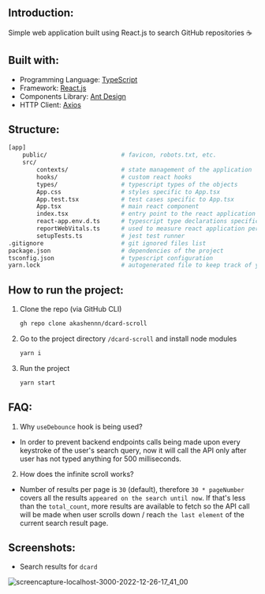 ## Introduction:

Simple web application built using React.js to search GitHub repositories ☕️

## Built with:

- Programming Language: [TypeScript](https://www.typescriptlang.org/)
- Framework: [React.js](https://reactjs.com)
- Components Library: [Ant Design](https://ant.design/)
- HTTP Client: [Axios](https://www.npmjs.com/package/axios)

## Structure:

```bash
[app]
    public/                     # favicon, robots.txt, etc.
    src/
        contexts/               # state management of the application
        hooks/                  # custom react hooks
        types/                  # typescript types of the objects
        App.css                 # styles specific to App.tsx
        App.test.tsx            # test cases specific to App.tsx
        App.tsx                 # main react component
        index.tsx               # entry point to the react application
        react-app.env.d.ts      # typescript type declarations specific to project
        reportWebVitals.ts      # used to measure react application performance
        setupTests.ts           # jest test runner
.gitignore                      # git ignored files list
package.json                    # dependencies of the project
tsconfig.json                   # typescript configuration
yarn.lock                       # autogenerated file to keep track of yarn packages
```

## How to run the project:

1. Clone the repo (via GitHub CLI)

   ```sh
   gh repo clone akashennn/dcard-scroll
   ```

2. Go to the project directory `/dcard-scroll` and install node modules

   ```sh
   yarn i
   ```

3. Run the project
   ```sh
   yarn start
   ```

## FAQ:

1. Why `useDebounce` hook is being used?

- In order to prevent backend endpoints calls being made upon every keystroke of the user's search query, now it will call the API only after user has not typed anything for 500 milliseconds.

2. How does the infinite scroll works?

- Number of results per page is `30` (default), therefore `30 * pageNumber` covers all the results `appeared on the search until now`. If that's less than the `total_count`, more results are available to fetch so the API call will be made when user scrolls down / reach `the last element` of the current search result page.

## Screenshots:

- Search results for `dcard`

![screencapture-localhost-3000-2022-12-26-17_41_00](https://user-images.githubusercontent.com/25399329/209547631-7a8308f6-946a-4224-bb2a-a2423f0abc18.png)
